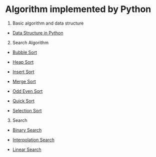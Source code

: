 # Algorithm implemented by Python

1. Basic algorithm and data structure

* [Data Structure in Python](https://github.com/Shanshan-IC/Algorithm_Python/blob/master/BasicAlgoAndDS/dataStructure.py)

2. Search Algorithm

* [Bubble Sort](https://github.com/Shanshan-IC/Algorithm_Python/blob/master/sort/bubble_sort.py)

* [Heap Sort](https://github.com/Shanshan-IC/Algorithm_Python/blob/master/sort/heap_sort.py)

* [Insert Sort](https://github.com/Shanshan-IC/Algorithm_Python/blob/master/sort/insert_sort.py)

* [Merge Sort](https://github.com/Shanshan-IC/Algorithm_Python/blob/master/sort/merge_sort.py)

* [Odd Even Sort](https://github.com/Shanshan-IC/Algorithm_Python/blob/master/sort/odd_even_sort.py)

* [Quick Sort](https://github.com/Shanshan-IC/Algorithm_Python/blob/master/sort/quick_sort.py)

* [Selection Sort](https://github.com/Shanshan-IC/Algorithm_Python/blob/master/sort/selection_sort.py)

3. Search

* [Binary Search](https://github.com/Shanshan-IC/Algorithm_Python/blob/master/search/binarysearch.py)

* [Interpolation Search](https://github.com/Shanshan-IC/Algorithm_Python/blob/master/search/interpolation_search.py)

* [Linear Search](https://github.com/Shanshan-IC/Algorithm_Python/blob/master/search/linear_search.py)


